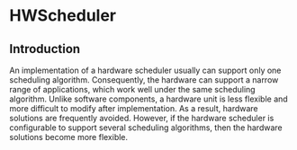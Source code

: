 # HWScheduler
## Introduction
An implementation of a hardware scheduler usually
can support only one scheduling algorithm. Consequently,
the hardware can support a narrow range of applications,
which work well under the same scheduling
algorithm. Unlike software components, a hardware unit
is less flexible and more difficult to modify after implementation.
As a result, hardware solutions are frequently
avoided. However, if the hardware scheduler is configurable
to support several scheduling algorithms, then the
hardware solutions become more flexible.
